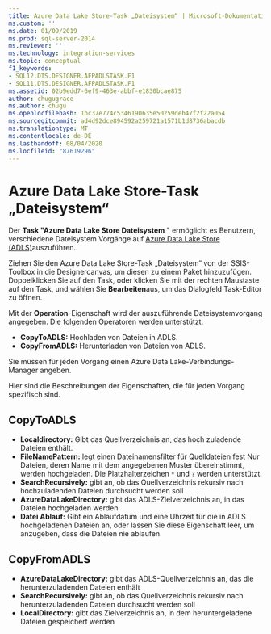 ```yaml
---
title: Azure Data Lake Store-Task „Dateisystem“ | Microsoft-Dokumentation
ms.custom: ''
ms.date: 01/09/2019
ms.prod: sql-server-2014
ms.reviewer: ''
ms.technology: integration-services
ms.topic: conceptual
f1_keywords:
- SQL12.DTS.DESIGNER.AFPADLSTASK.F1
- SQL11.DTS.DESIGNER.AFPADLSTASK.F1
ms.assetid: 02b9edd7-6ef9-463e-abbf-e1830bcae875
author: chugugrace
ms.author: chugu
ms.openlocfilehash: 1bc37e774c5346190635e50259deb47f2f22a054
ms.sourcegitcommit: ad4d92dce894592a259721a1571b1d8736abacdb
ms.translationtype: MT
ms.contentlocale: de-DE
ms.lasthandoff: 08/04/2020
ms.locfileid: "87619296"
---
```

# <a name="azure-data-lake-store-file-system-task"></a>Azure Data Lake Store-Task „Dateisystem“

Der **Task "Azure Data Lake Store Dateisystem** " ermöglicht es Benutzern, verschiedene Dateisystem Vorgänge auf [Azure Data Lake Store (ADLS)](https://azure.microsoft.com/services/data-lake-store/)auszuführen.

Ziehen Sie den Azure Data Lake Store-Task „Dateisystem“ von der SSIS-Toolbox in die Designercanvas, um diesen zu einem Paket hinzuzufügen. Doppelklicken Sie auf den Task, oder klicken Sie mit der rechten Maustaste auf den Task, und wählen Sie **Bearbeiten**aus, um das Dialogfeld Task-Editor zu öffnen.

Mit der **Operation**-Eigenschaft wird der auszuführende Dateisystemvorgang angegeben. Die folgenden Operatoren werden unterstützt:

* **CopyToADLS:** Hochladen von Dateien in ADLS.
* **CopyFromADLS:** Herunterladen von Dateien von ADLS.

Sie müssen für jeden Vorgang einen Azure Data Lake-Verbindungs-Manager angeben.

Hier sind die Beschreibungen der Eigenschaften, die für jeden Vorgang spezifisch sind.

## <a name="copytoadls"></a>CopyToADLS

* **Localdirectory:** Gibt das Quellverzeichnis an, das hoch zuladende Dateien enthält.
* **FileNamePattern:** legt einen Dateinamensfilter für Quelldateien fest Nur Dateien, deren Name mit dem angegebenen Muster übereinstimmt, werden hochgeladen. Die Platzhalterzeichen `*` und `?` werden unterstützt.
* **SearchRecursively:** gibt an, ob das Quellverzeichnis rekursiv nach hochzuladenden Dateien durchsucht werden soll
* **AzureDataLakeDirectory:** gibt das ADLS-Zielverzeichnis an, in das Dateien hochgeladen werden
* **Datei Ablauf:** Gibt ein Ablaufdatum und eine Uhrzeit für die in ADLS hochgeladenen Dateien an, oder lassen Sie diese Eigenschaft leer, um anzugeben, dass die Dateien nie ablaufen.

## <a name="copyfromadls"></a>CopyFromADLS

* **AzureDataLakeDirectory:** gibt das ADLS-Quellverzeichnis an, das die herunterzuladenden Dateien enthält
* **SearchRecursively:** gibt an, ob das Quellverzeichnis rekursiv nach herunterzuladenden Dateien durchsucht werden soll
* **LocalDirectory:** gibt das Zielverzeichnis an, in dem heruntergeladene Dateien gespeichert werden
